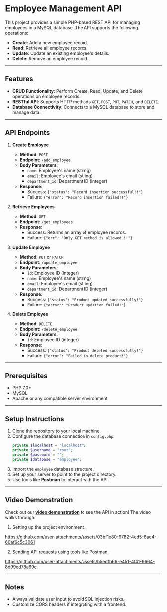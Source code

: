 # Employee Management API

This project provides a simple PHP-based REST API for managing employees in a MySQL database. The API supports the following operations:

- **Create**: Add a new employee record.
- **Read**: Retrieve all employee records.
- **Update**: Update an existing employee's details.
- **Delete**: Remove an employee record.

---

## Features

- **CRUD Functionality**: Perform Create, Read, Update, and Delete operations on employee records.
- **RESTful API**: Supports HTTP methods `GET`, `POST`, `PUT`, `PATCH`, and `DELETE`.
- **Database Connectivity**: Connects to a MySQL database to store and manage data.

---

## API Endpoints

1. **Create Employee**
   - **Method**: `POST`
   - **Endpoint**: `/add_employee`
   - **Body Parameters**:
     - `name`: Employee's name (string)
     - `email`: Employee's email (string)
     - `department_id`: Department ID (integer)
   - **Response**:
     - Success: `{"status": "Record insertion successful!!"}`
     - Failure: `{"error": "Record insertion failed!!"}`

2. **Retrieve Employees**
   - **Method**: `GET`
   - **Endpoint**: `/get_employees`
   - **Response**:
     - Success: Returns an array of employee records.
     - Failure: `{"err": "Only GET method is allowed !!"}`

3. **Update Employee**
   - **Method**: `PUT` or `PATCH`
   - **Endpoint**: `/update_employee`
   - **Body Parameters**:
     - `id`: Employee ID (integer)
     - `name`: Employee's name (string)
     - `email`: Employee's email (string)
     - `department_id`: Department ID (integer)
   - **Response**:
     - Success: `{"status": "Product updated successfully!"}`
     - Failure: `{"error": "Product updation failed!"}`

4. **Delete Employee**
   - **Method**: `DELETE`
   - **Endpoint**: `/delete_employee`
   - **Body Parameters**:
     - `id`: Employee ID (integer)
   - **Response**:
     - Success: `{"status": "Product deleted successfully!"}`
     - Failure: `{"error": "Failed to delete product!"}`

---

## Prerequisites

- PHP 7.0+ 
- MySQL
- Apache or any compatible server environment

---

## Setup Instructions

1. Clone the repository to your local machine.
2. Configure the database connection in `config.php`:
   ```php
   private $localhost = "localhost";
   private $username = "root";
   private $password = "";
   private $database = "employee";
   ```
3. Import the `employee` database structure.
4. Set up your server to point to the project directory.
5. Use tools like **Postman** to interact with the API.

---

## Video Demonstration

Check out our **[video demonstration](#)** to see the API in action! The video walks through:

1. Setting up the project environment.



https://github.com/user-attachments/assets/03bf1e80-9782-4ed5-8ae4-60af6c5c3061



2. Sending API requests using tools like Postman.




https://github.com/user-attachments/assets/b5edfb66-e451-4f41-9664-8d99ed78a69c



---

## Notes

- Always validate user input to avoid SQL injection risks.
- Customize CORS headers if integrating with a frontend.


